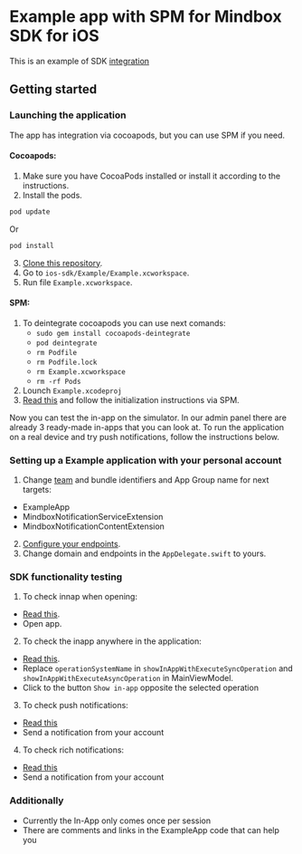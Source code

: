 # Example app with SPM for Mindbox SDK for iOS

This is an example of SDK [integration](https://developers.mindbox.ru/docs/ios-sdk-integration) 

## Getting started

### Launching the application
The app has integration via cocoapods, but you can use SPM if you need.
#### Cocoapods:
1. Make sure you have CocoaPods installed or install it according to the instructions.
2. Install the pods.
  ```ruby
  pod update
  ```
  Or
  ```ruby
  pod install
  ```
3. [Clone this repository](https://github.com/mindbox-cloud/ios-sdk/tree/feature/MBX-3248-ExampleApp).
4. Go to `ios-sdk/Example/Example.xcworkspace`.
5. Run file `Example.xcworkspace`.
#### SPM:
1. To deintegrate cocoapods you can use next comands:
   - `sudo gem install cocoapods-deintegrate`
   - `pod deintegrate`
   - `rm Podfile`
   - `rm Podfile.lock`
   - `rm Example.xcworkspace`
   - `rm -rf Pods`
2. Lounch `Example.xcodeproj`
3. [Read this](https://developers.mindbox.ru/docs/add-ios-sdk) and follow the initialization instructions via SPM.

Now you can test the in-app on the simulator. 
In our admin panel there are already 3 ready-made in-apps that you can look at. 
To run the application on a real device and try push notifications, follow the instructions below.

### Setting up a Example application with your personal account

1. Change [team](https://developers.mindbox.ru/docs/ios-get-keys) and bundle identifiers and App Group name for next targets:
  - ExampleApp
  - MindboxNotificationServiceExtension
  - MindboxNotificationContentExtension
2. [Configure your endpoints](https://developers.mindbox.ru/docs/add-ios-integration).
3. Change domain and endpoints in the `AppDelegate.swift` to yours.

### SDK functionality testing

1. To check innap when opening:
  - [Read this](https://help.mindbox.ru/docs/in-app-what-is).
  - Open app.
2. To check the inapp anywhere in the application:
  - [Read this](https://help.mindbox.ru/docs/in-app-location).
  - Replace `operationSystemName` in `showInAppWithExecuteSyncOperation` and `showInAppWithExecuteAsyncOperation` in MainViewModel.
  - Click to the button `Show in-app` opposite the selected operation
3. To check push notifications:
  - [Read this](https://developers.mindbox.ru/docs/ios-send-push-notifications-advanced)
  - Send a notification from your account
4. To check rich notifications:
  - [Read this](https://developers.mindbox.ru/docs/ios-send-push-notifications-advanced)
  - Send a notification from your account

### Additionally
  - Currently the In-App only comes once per session
  - There are comments and links in the ExampleApp code that can help you
